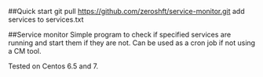 ##Quick start
git pull https://github.com/zeroshft/service-monitor.git
add services to services.txt

##Service monitor
Simple program to check if specified services are running and start them if they are not.
Can be used as a cron job if not using a CM tool.

Tested on Centos 6.5 and 7. 

